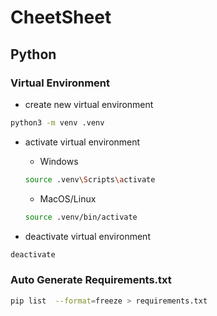 # CheetSheet 

## Python

### Virtual Environment

- create new virtual environment
```bash
python3 -m venv .venv
```

- activate virtual environment
    - Windows
    ```bash
    source .venv\Scripts\activate
    ```
    - MacOS/Linux
    ```bash
    source .venv/bin/activate
    ```

- deactivate virtual environment
```bash
deactivate
```

### Auto Generate Requirements.txt
```bash
pip list  --format=freeze > requirements.txt
```
